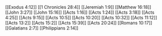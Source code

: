 [[Exodus 4:12]]
[[1 Chronicles 28:4]]
[[Jeremiah 1:9]]
[[Matthew 16:18]]
[[John 3:27]]
[[John 15:16]]
[[Acts 1:16]]
[[Acts 1:24]]
[[Acts 3:18]]
[[Acts 4:25]]
[[Acts 9:15]]
[[Acts 10:5]]
[[Acts 10:20]]
[[Acts 10:32]]
[[Acts 11:12]]
[[Acts 13:2]]
[[Acts 15:2]]
[[Acts 15:39]]
[[Acts 20:24]]
[[Romans 10:17]]
[[Galatians 2:7]]
[[Philippians 2:14]]
